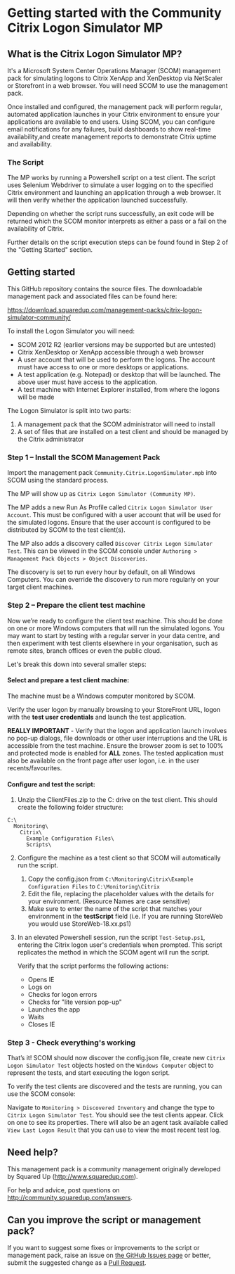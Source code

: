 # Getting started with the Community Citrix Logon Simulator MP

## What is the Citrix Logon Simulator MP?

It's a Microsoft System Center Operations Manager (SCOM) management pack for simulating logons to Citrix XenApp and XenDesktop via NetScaler or Storefront in a web browser. You will need SCOM to use the management pack.

Once installed and configured, the management pack will perform regular, automated application launches in your Citrix environment to ensure your applications are available to end users. Using SCOM, you can configure email notifications for any failures, build dashboards to show real-time availability,and create management reports to demonstrate Citrix uptime and availability.

### The Script

The MP works by running a Powershell script on a test client. The script uses Selenium Webdriver to simulate a user logging on to the specified Citrix environment and launching an application through a web browser. It will then verify whether the application launched successfully.

Depending on whether the script runs successfully, an exit code will be returned which the SCOM monitor interprets as either a pass or a fail on the availability of Citrix.

Further details on the script execution steps can be found found in Step 2 of the "Getting Started" section.

## Getting started

This GitHub repository contains the source files. The downloadable management pack and associated files can be found here:

https://download.squaredup.com/management-packs/citrix-logon-simulator-community/

To install the Logon Simulator you will need:

- SCOM 2012 R2 (earlier versions may be supported but are untested)
- Citrix XenDesktop or XenApp accessible through a web browser
- A user account that will be used to perform the logons. The account must have access to one or more desktops or applications.
- A test application (e.g. Notepad) or desktop that will be launched. The above user must have access to the application.
- A test machine with Internet Explorer installed, from where the logons will be made

The Logon Simulator is split into two parts:
1. A management pack that the SCOM administrator will need to install
2. A set of files that are installed on a test client and should be managed by the Citrix administrator

### Step 1 – Install the SCOM Management Pack

Import the management pack `Community.Citrix.LogonSimulator.mpb` into SCOM using the standard process.

The MP will show up as `Citrix Logon Simulator (Community MP)`.

The MP adds a new Run As Profile called `Citrix Logon Simulator User Account`. This must be configured with a user account that will be used for the simulated logons. Ensure that the user account is configured to be distributed by SCOM to the test client(s).

The MP also adds a discovery called `Discover Citrix Logon Simulator Test`. This can be viewed in the SCOM console under `Authoring > Management Pack Objects > Object Discoveries`.

The discovery is set to run every hour by default, on all Windows Computers. You can override the discovery to run more regularly on your target client machines.

### Step 2 – Prepare the client test machine

Now we’re ready to configure the client test machine. This should be done on one or more Windows computers that will run the simulated logons. You may want to start by testing with a regular server in your data centre, and then experiment with test clients elsewhere in your organisation, such as remote sites, branch offices or even the public cloud.

Let's break this down into several smaller steps:

#### Select and prepare a test client machine:

The machine must be a Windows computer monitored by SCOM.

Verify the user logon by manually browsing to your StoreFront URL, logon with the **test user credentials** and launch the test application.

**REALLY IMPORTANT** - Verify that the logon and application launch involves no pop-up dialogs, file downloads or other user interruptions and the URL is accessible from the test machine. Ensure the browser zoom is set to 100% and protected mode is enabled for **ALL** zones. The tested application must also be available on the front page after user logon, i.e. in the user recents/favourites. 

#### Configure and test the script: 

1. Unzip the ClientFiles.zip to the C: drive on the test client. This should create the following folder structure:
 
```
C:\
  Monitoring\
    Citrix\
      Example Configuration Files\
      Scripts\
```
2. Configure the machine as a test client so that SCOM will automatically run the script.
    1. Copy the config.json from `C:\Monitoring\Citrix\Example Configuration Files` to `C:\Monitoring\Citrix`
    2. Edit the file, replacing the placeholder values with the details for your environment. (Resource Names are case sensitive)
    3. Make sure to enter the name of the script that matches your environment in the **testScript** field (i.e. If you are running StoreWeb you would use StoreWeb-18.xx.ps1)

3. In an elevated Powershell session, run the script `Test-Setup.ps1`, entering the Citrix logon user's credentials when prompted. This script replicates the method in which the SCOM agent will run the script.

    Verify that the script performs the following actions:
    - Opens IE
    - Logs on
    - Checks for logon errors
    - Checks for "lite version pop-up"
    - Launches the app
    - Waits
    - Closes IE

### Step 3 - Check everything's working

That’s it! SCOM should now discover the config.json file, create new `Citrix Logon Simulator Test` objects hosted on the `Windows Computer` object to represent the tests, and start executing the logon script.

To verify the test clients are discovered and the tests are running, you can use the SCOM console:

Navigate to `Monitoring > Discovered Inventory` and change the type to `Citrix Logon Simulator Test`. You should see the test clients appear. Click on one to see its properties. There will also be an agent task available called `View Last Logon Result` that you can use to view the most recent test log.

## Need help?

This management pack is a community management originally developed by Squared Up (http://www.squaredup.com).

For help and advice, post questions on http://community.squaredup.com/answers.

## Can you improve the script or management pack?

If you want to suggest some fixes or improvements to the script or management pack, raise an issue on [the GitHub Issues page](https://github.com/squaredup/Community.Citrix.LogonSim.MP/issues) or better, submit the suggested change as a [Pull Request](https://github.com/squaredup/Community.Citrix.LogonSim.MP/pulls).